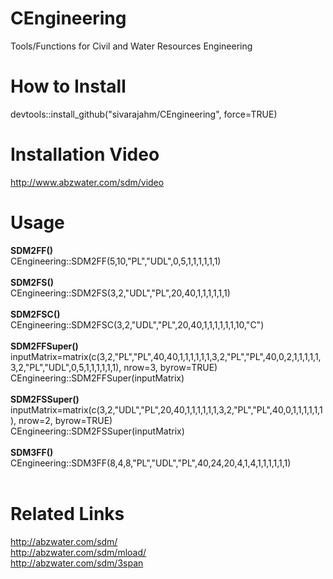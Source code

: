 # CEngineering
Tools/Functions for Civil and Water Resources Engineering


<b><h1>How to Install</h1></b>

devtools::install_github("sivarajahm/CEngineering", force=TRUE)

<b><h1>Installation Video</h1></b>
<a href="http://www.abzwater.com/sdm/video">http://www.abzwater.com/sdm/video</a>

<b><h1>Usage</h1></b>
<b>SDM2FF()</b><br/>
CEngineering::SDM2FF(5,10,"PL","UDL",0,5,1,1,1,1,1,1)<br/><br/>
<b>SDM2FS()</b><br/>
CEngineering::SDM2FS(3,2,"UDL","PL",20,40,1,1,1,1,1,1)<br/><br/>
<b>SDM2FSC()</b><br/>
CEngineering::SDM2FSC(3,2,"UDL","PL",20,40,1,1,1,1,1,1,10,"C")<br/><br/>
<b>SDM2FFSuper()</b><br/>
inputMatrix=matrix(c(3,2,"PL","PL",40,40,1,1,1,1,1,1,3,2,"PL","PL",40,0,2,1,1,1,1,1,3,2,"PL","UDL",0,5,1,1,1,1,1,1), nrow=3, byrow=TRUE)
<br/>
CEngineering::SDM2FFSuper(inputMatrix)<br/><br/>
<b>SDM2FSSuper()</b><br/>
inputMatrix=matrix(c(3,2,"UDL","PL",20,40,1,1,1,1,1,1,3,2,"PL","PL",40,0,1,1,1,1,1,1), nrow=2, byrow=TRUE)<br/>
CEngineering::SDM2FSSuper(inputMatrix)<br/><br/>
<b>SDM3FF()</b><br/>
CEngineering::SDM3FF(8,4,8,"PL","UDL","PL",40,24,20,4,1,4,1,1,1,1,1,1)<br/><br/>
<b><h1>Related Links</h1></b>
http://abzwater.com/sdm/<br/>
http://abzwater.com/sdm/mload/<br/>
http://abzwater.com/sdm/3span<br/>



